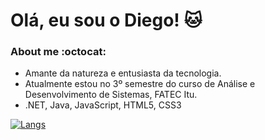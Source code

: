 # Olá, eu sou o Diego! :cat:

### About me    :octocat:
- Amante da natureza e entusiasta da tecnologia. 
- Atualmente estou no 3º semestre do curso de Análise e Desenvolvimento de Sistemas, FATEC Itu.
- .NET, Java, JavaScript, HTML5, CSS3


[![Langs](https://github-readme-stats.vercel.app/api/top-langs/?username=diegonzales1&show_icons=true&theme=radical&layout=compact)](https://github.com/anuraghazra/github-readme-stats)
